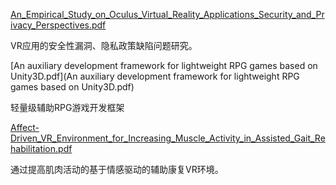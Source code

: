  [An_Empirical_Study_on_Oculus_Virtual_Reality_Applications_Security_and_Privacy_Perspectives.pdf](An_Empirical_Study_on_Oculus_Virtual_Reality_Applications_Security_and_Privacy_Perspectives.pdf) 

VR应用的安全性漏洞、隐私政策缺陷问题研究。

 [An auxiliary development framework for lightweight RPG games based on Unity3D.pdf](An auxiliary development framework for lightweight RPG games based on Unity3D.pdf) 

轻量级辅助RPG游戏开发框架

 [Affect-Driven_VR_Environment_for_Increasing_Muscle_Activity_in_Assisted_Gait_Rehabilitation.pdf](Affect-Driven_VR_Environment_for_Increasing_Muscle_Activity_in_Assisted_Gait_Rehabilitation.pdf) 

通过提高肌肉活动的基于情感驱动的辅助康复VR环境。